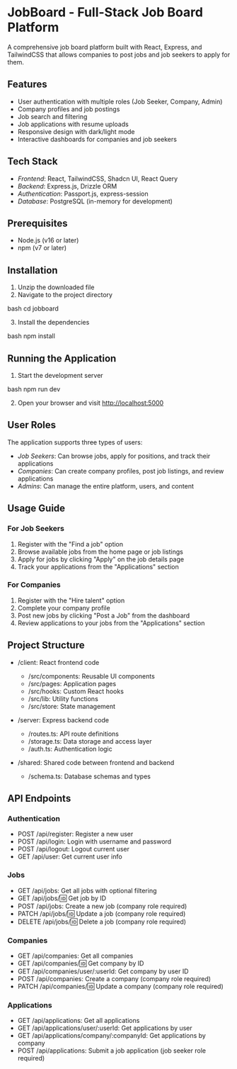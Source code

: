 # JobBoard - Full-Stack Job Board Platform

A comprehensive job board platform built with React, Express, and TailwindCSS that allows companies to post jobs and job seekers to apply for them.

## Features

- User authentication with multiple roles (Job Seeker, Company, Admin)
- Company profiles and job postings
- Job search and filtering
- Job applications with resume uploads
- Responsive design with dark/light mode
- Interactive dashboards for companies and job seekers

## Tech Stack

- *Frontend*: React, TailwindCSS, Shadcn UI, React Query
- *Backend*: Express.js, Drizzle ORM
- *Authentication*: Passport.js, express-session
- *Database*: PostgreSQL (in-memory for development)

## Prerequisites

- Node.js (v16 or later)
- npm (v7 or later)

## Installation

1. Unzip the downloaded file
2. Navigate to the project directory

bash
cd jobboard


3. Install the dependencies

bash
npm install


## Running the Application

1. Start the development server

bash
npm run dev


2. Open your browser and visit [http://localhost:5000](http://localhost:5000)

## User Roles

The application supports three types of users:

- *Job Seekers*: Can browse jobs, apply for positions, and track their applications
- *Companies*: Can create company profiles, post job listings, and review applications
- *Admins*: Can manage the entire platform, users, and content

## Usage Guide

### For Job Seekers

1. Register with the "Find a job" option
2. Browse available jobs from the home page or job listings
3. Apply for jobs by clicking "Apply" on the job details page
4. Track your applications from the "Applications" section

### For Companies

1. Register with the "Hire talent" option
2. Complete your company profile
3. Post new jobs by clicking "Post a Job" from the dashboard
4. Review applications to your jobs from the "Applications" section

## Project Structure

- /client: React frontend code
  - /src/components: Reusable UI components
  - /src/pages: Application pages
  - /src/hooks: Custom React hooks
  - /src/lib: Utility functions
  - /src/store: State management

- /server: Express backend code
  - /routes.ts: API route definitions
  - /storage.ts: Data storage and access layer
  - /auth.ts: Authentication logic

- /shared: Shared code between frontend and backend
  - /schema.ts: Database schemas and types

## API Endpoints

### Authentication
- POST /api/register: Register a new user
- POST /api/login: Login with username and password
- POST /api/logout: Logout current user
- GET /api/user: Get current user info

### Jobs
- GET /api/jobs: Get all jobs with optional filtering
- GET /api/jobs/:id: Get job by ID
- POST /api/jobs: Create a new job (company role required)
- PATCH /api/jobs/:id: Update a job (company role required)
- DELETE /api/jobs/:id: Delete a job (company role required)

### Companies
- GET /api/companies: Get all companies
- GET /api/companies/:id: Get company by ID
- GET /api/companies/user/:userId: Get company by user ID
- POST /api/companies: Create a company (company role required)
- PATCH /api/companies/:id: Update a company (company role required)

### Applications
- GET /api/applications: Get all applications
- GET /api/applications/user/:userId: Get applications by user
- GET /api/applications/company/:companyId: Get applications by company
- POST /api/applications: Submit a job application (job seeker role required)
